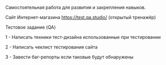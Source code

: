 Самостоятельная работа для развития и закрепления навыков.

Сайт Интернет-магазина https://test.qa.studio/ (открытый тренажёр)

Тестовое задание (QA)

1 - Написать техники тест-дизайна использованные при тестировании

2 - Написать чеклист тестирования сайта

3 - Завести баг-репорты если таковые будут обнаружены

